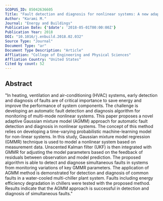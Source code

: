 ```yaml
---
SCOPUS_ID: 85042636605
Title: "Fault detection and diagnosis for nonlinear systems: A new adaptive Gaussian mixture modeling approach"
Author: "Karami M."
Journal: "Energy and Buildings"
Publication Date: {'$date': '2018-05-01T00:00:00Z'}
Publication Year: 2018
DOI: "10.1016/j.enbuild.2018.02.032"
Source Type: "Journal"
Document Type: "ar"
Document Type Description: "Article"
Affliation: "College of Engineering and Physical Sciences"
Affliation Country: "United States"
Cited by count: 52
---
```


## Abstract
"In heating, ventilation and air-conditioning (HVAC) systems, early detection and diagnosis of faults are of critical importance to save energy and improve the performance of system components. The challenge is developing an automatic fault detection and diagnosis algorithm for monitoring of multi-mode nonlinear systems. This paper proposes a novel adaptive Gaussian mixture model (AGMM) approach for automatic fault detection and diagnosis in nonlinear systems. The concept of this method relies on developing a time-varying probabilistic machine-learning model for non-linear systems. In this study, Gaussian mixture model regression (GMMR) technique is used to model a nonlinear system based on measurement data. Unscented Kalman filter (UKF) is then integrated with GMMR for adjusting the model parameters based on the feedback of residuals between observation and model prediction. The proposed algorithm is able to detect and diagnose simultaneous faults in systems from monitoring variations of key GMMR parameters. The application of AGMM method is demonstrated for detection and diagnosis of common faults in a water-cooled multi-chiller plant system. Faults including energy efficiency degradation in chillers were tested with the proposed method. Results indicate that the AGMM approach is successful in detection and diagnosis of simultaneous faults."
